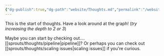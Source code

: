 ```yaml
---
{"dg-publish":true,"dg-path":"website/Thoughts.md","permalink":"/website/thoughts/","hide":true}
---
```


This is the start of thoughts. Have a look around at the graph! (*try increasing the depth to 2 or 3*)

Maybe you can start by checking out.... [[sprouts/thoughts/pipeline\|pipeline]]? Or perhaps you can check out [[sprouts/thoughts/scaling issues\|scaling issues]] if you're curious.